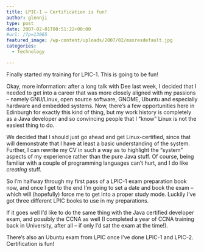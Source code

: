 ```yaml
---
title: LPIC-1 – Certification is fun!
author: glennji
type: post
date: 2007-02-01T00:51:22+00:00
#url: /?p=13065
featured_image: /wp-content/uploads/2007/02/maxresdefault.jpg
categories:
  - Technology

---
```

Finally started my training for LPIC-1. This is going to be fun!
  
Okay, more information: after a long talk with Dee last week, I decided that I needed to get into a career that was more closely aligned with my passions &#8211; namely GNU/Linux, open source software, GNOME, Ubuntu and especially hardware and embedded systems. Now, there&#8217;s a few opportunities here in Edinburgh for exactly this kind of thing, but my work history is completely as a Java developer and so convincing people that I &#8220;know&#8221; Linux is not the easiest thing to do.
  
We decided that I should just go ahead and get Linux-certified, since that will demonstrate that I have at least a basic understanding of the system. Further, I can rewrite my CV in such a way as to highlight the &#8220;system&#8221; aspects of my experience rather than the pure Java stuff. Of course, being familiar with a couple of programming languages can&#8217;t hurt, and I do like _creating_ stuff.
  
So I&#8217;m halfway through my first pass of a LPIC-1 exam preparation book now, and once I get to the end I&#8217;m going to set a date and book the exam &#8211; which will (hopefully) force me to get into a proper study mode. Luckily I&#8217;ve got three different LPIC books to use in my preparations.
  
If it goes well I&#8217;d like to do the same thing with the Java certified developer exam, and possibly the CCNA as well (I completed a year of CCNA training back in University, after all &#8211; if only I&#8217;d sat the exam at the time!).
  
There&#8217;s also an Ubuntu exam from LPIC once I&#8217;ve done LPIC-1 and LPIC-2. Certification is fun!

